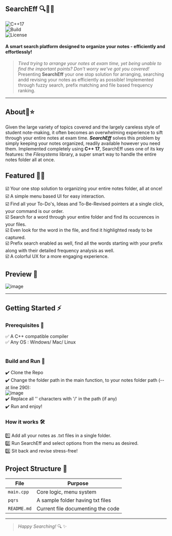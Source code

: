 ## SearchEff 🔍📂💪
![C++17](https://img.shields.io/badge/C%2B%2B-17-blue.svg)<br>
![Build](https://img.shields.io/badge/build-passing-brightgreen)<br>
![License](https://img.shields.io/badge/license-MIT-blue)<br>
#### A smart search platform designed to organize your notes - efficiently and effortlessly!

>_Tired trying to arrange your notes at exam time, yet being unable to find the important points? Don't worry we've got you covered!_
Presenting **SearchEff** your one stop solution for arranging, searching andd revising your notes as efficiently as possible! Implemented through fuzzy search, prefix matching and file based frequency ranking.<br>
<hr>

## About📝⭐<br>
Given the large variety of topics covered and the largely careless style of student note-making, it often becomes an overwhelming experience to sift through your entire notes at exam time. **_SearchEff_** solves this problem by simply keeping your notes organized, readily available however you need them. Implemented completely using **C++ 17**, SearchEff uses one of its key features: the _Filesystems_ library, a super smart way to handle the entire notes folder all at once.

## Featured 📖✨<br>
☑️ Your one stop solution to organizing your entire notes folder, all at once!<br>
☑️ A simple menu based UI for easy interaction.<br>
☑️ Find all your To-Do's, Ideas and To-Be-Revised pointers at a single click, your command is our order. <br>
☑️ Search for a word through your entire folder and find its occurences in your files.<br>
☑️ Even look for the word in the file, and find it highlighted ready to be captured.<br>
☑️ Prefix search enabled as well, find all the words starting with your prefix along with their detailed frequency analysis as well.<br>
☑️ A colorful UX for a more engaging experience.<br>

## Preview 👀<br>
![image](https://github.com/user-attachments/assets/606ddda7-f604-4899-bede-e7626efcbc7b)
<hr>

## Getting Started ⚡

### Prerequisites 📌
✅ A C++ compatible compiler<br>
✅ Any OS : Windows/ Mac/ Linux<br>
<br>

###  Build and Run 🚀
✔️ Clone the Repo<br>
✔️ Change the folder path in the main function, to your notes folder path  (--at line 290): <br>
![image](https://github.com/user-attachments/assets/588c6fd1-c1f7-4ff7-8ab9-b2854c8d14a9)<br>
✔️ Replace all '\' characters with '/' in the path (if any)<br>
✔️ Run and enjoy!<br>

###  How it works 🛠️
1️⃣ Add all your notes as .txt files in a single folder.<br>
2️⃣ Run SearchEff and select options from the menu as desired.<br>
3️⃣ Sit back and revise stress-free!<br>

## Project Structure 📁

| File              | Purpose                           |
| ----------------- | ----------------------------------|
| `main.cpp`        | Core logic, menu system           |
| `pqrs`            | A sample folder having txt files  |
| `README.md`       | Current file documenting the code |
<hr>

> _Happy Searching!_ 🔍 ✨























